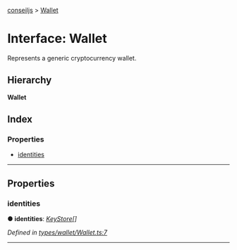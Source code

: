 [conseiljs](../README.md) > [Wallet](../interfaces/wallet.md)

# Interface: Wallet

Represents a generic cryptocurrency wallet.

## Hierarchy

**Wallet**

## Index

### Properties

* [identities](wallet.md#identities)

---

## Properties

<a id="identities"></a>

###  identities

**● identities**: *[KeyStore](keystore.md)[]*

*Defined in [types/wallet/Wallet.ts:7](https://github.com/Cryptonomic/ConseilJS/blob/9d6b05b/src/types/wallet/Wallet.ts#L7)*

___

